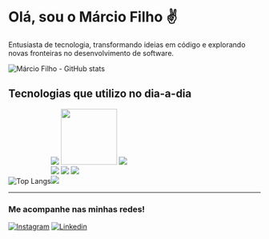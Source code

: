 # **Olá, sou o Márcio Filho ✌️**
Entusiasta de tecnologia, transformando ideias em código e explorando novas fronteiras no desenvolvimento de software.
<br>


![Márcio Filho - GitHub stats](https://github-readme-stats.vercel.app/api?username=marcio24&show_icons=true&theme=transparent)

## Tecnologias que utilizo no dia-a-dia

<div style="display: inline-block;">
    <img src="https://github-readme-stats.vercel.app/api/top-langs/?username=marcio24&layout=compact" alt="Top Langs" />
</div><div style="display: inline-block;">
    <img src="https://img.shields.io/badge/MySQL-00000F?style=for-the-badge&logo=mysql&logoColor=white"/>
    <img style="width: 112px" src="https://blog.desdelinux.net/wp-content/uploads/2024/01/logo-firebird-1024x255.jpeg.webp"/>
    <img src="https://img.shields.io/badge/JavaScript-F7DF1E?style=for-the-badge&logo=javascript&logoColor=black"/>
    <br>
    <img src="https://img.shields.io/badge/Delphi_RAD_Studio-B22222?style=for-the-badge&logo=delphi&logoColor=white"/>
    <img src="https://img.shields.io/badge/CSS-239120?&style=for-the-badge&logo=css3&logoColor=white"/>
    <img src="https://img.shields.io/badge/HTML-239120?style=for-the-badge&logo=html5&logoColor=white"/>
    <br>
    <img src="https://img.shields.io/badge/TypeScript-007ACC?style=for-the-badge&logo=typescript&logoColor=white"/>
</div>


---

### **Me acompanhe nas minhas redes!**
[![Instagram](https://img.shields.io/badge/Instagram-E4405F?style=for-the-badge&logo=instagram&logoColor=white)](https://www.instagram.com/eu_marcinn/) [![Linkedin](https://img.shields.io/badge/LinkedIn-0077B5?style=for-the-badge&logo=linkedin&logoColor=white)](#)



